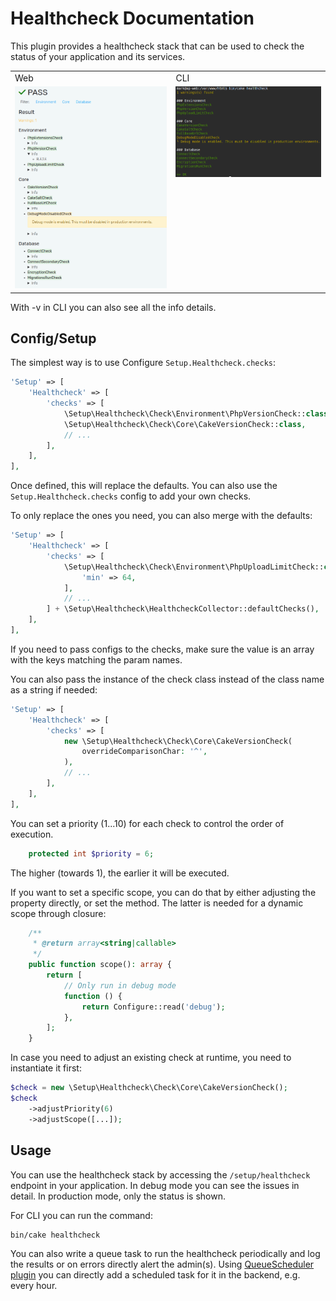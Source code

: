 # Healthcheck Documentation
This plugin provides a healthcheck stack that can be used to check the status
of your application and its services.

<table style="vertical-align: top">
    <tr>
        <td>Web</td>
        <td>CLI</td>
    </tr>
    <tr>
        <td style="vertical-align: top">
            <img src="screenshot_web.png" alt="Healthcheck"/>
        </td>
        <td style="vertical-align: top">
            <img src="screenshot_cli.png" alt="Healthcheck CLI"/>
        </td>
    </tr>
</table>

With -v in CLI you can also see all the info details.

## Config/Setup
The simplest way is to use Configure `Setup.Healthcheck.checks`:
```php
'Setup' => [
    'Healthcheck' => [
        'checks' => [
            \Setup\Healthcheck\Check\Environment\PhpVersionCheck::class,
            \Setup\Healthcheck\Check\Core\CakeVersionCheck::class,
            // ...
        ],
    ],
],
```
Once defined, this will replace the defaults.
You can also use the `Setup.Healthcheck.checks` config to add your own checks.

To only replace the ones you need, you can also merge with the defaults:
```php
'Setup' => [
    'Healthcheck' => [
        'checks' => [
            \Setup\Healthcheck\Check\Environment\PhpUploadLimitCheck::class => [
                'min' => 64,
            ],
            // ...
        ] + \Setup\Healthcheck\HealthcheckCollector::defaultChecks(),
    ],
],
```
If you need to pass configs to the checks, make sure the value is an array with the keys matching the param names.

You can also pass the instance of the check class instead of the class name as a string if needed:
```php
'Setup' => [
    'Healthcheck' => [
        'checks' => [
            new \Setup\Healthcheck\Check\Core\CakeVersionCheck(
                overrideComparisonChar: '^',
            ),
            // ...
        ],
    ],
],
```

You can set a priority (1...10) for each check to control the order of execution.
```php
    protected int $priority = 6;
```
The higher (towards 1), the earlier it will be executed.

If you want to set a specific scope, you can do that by either adjusting the property directly, or set the method.
The latter is needed for a dynamic scope through closure:
```php
    /**
     * @return array<string|callable>
     */
    public function scope(): array {
        return [
            // Only run in debug mode
            function () {
                return Configure::read('debug');
            },
        ];
    }
```

In case you need to adjust an existing check at runtime, you need to instantiate it first:
```php
$check = new \Setup\Healthcheck\Check\Core\CakeVersionCheck();
$check
    ->adjustPriority(6)
    ->adjustScope([...]);
```

## Usage

You can use the healthcheck stack by accessing the `/setup/healthcheck` endpoint in your application.
In debug mode you can see the issues in detail. In production mode, only the status is shown.

For CLI you can run the command:
```bash
bin/cake healthcheck
```

You can also write a queue task to run the healthcheck periodically and log the results or
on errors directly alert the admin(s).
Using [QueueScheduler plugin](https://github.com/dereuromark/cakephp-queue-scheduler) you can directly
add a scheduled task for it in the backend, e.g. every hour.

